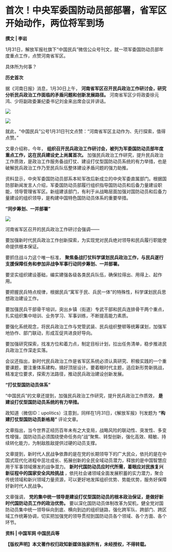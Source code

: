 # 首次！中央军委国防动员部部署，省军区开始动作，两位将军到场

**撰文 | 李岩**

1月31日，解放军报社旗下“中国民兵”微信公众号刊文，就一项军委国防动员部年度重点工作，点赞河南省军区。

具体所为何事？

**历史首次**

据《河南日报》消息，1月30日上午， **河南省军区召开民兵政治工作研讨会，研究分析民兵政治工作面临的矛盾问题和创新发展路径。**
河南省军区少将政委徐元鸿、少将副政委兼纪委书记刘金来出席会议并讲话。

![](https://inews.gtimg.com/news_bt/O0su9pU3xru-g5WbsAfx9YLTphqppfhtvnuszzEeL9KkMAA/1000)

![](https://inews.gtimg.com/news_bt/Oyk_jDvkFWr0QwK8YPqCgtzHmy8ZIRGSqVk5j0RNYSrJYAA/1000)

就此，“中国民兵”公号1月31日刊文点赞：“河南省军区主动作为、先行探索，值得点赞。”

文章介绍称，今年， **组织召开民兵政治工作研讨会，被列为军委国防动员部年度重点工作，这在民兵建设史上尚属首次。**
加强民兵政治工作研究，提升民兵政治工作质效，是政治工作服务备战打仗、建设打仗型国防动员系统的有力举措，也是破解民兵政治工作乃至民兵队伍整体建设矛盾问题的强力助推。

资料显示，中央军委国防动员部系本轮军改后新成立的中央军委直属部门。根据国防部新闻发言人介绍，军委国防动员部履行组织指导国防动员和后备力量建设职能，领导管理省军区。新组建该部门，有利于从战略层面加强对国防动员和后备力量建设的组织领导，是构建中国特色国防动员体系的重要举措。

**“同步筹划、一并部署”**

![](https://inews.gtimg.com/news_bt/O6j2uyQMxCDqvslOIr7iNySSMehYOnxZ49UEfKnV0jovsAA/1000)

河南省军区召开的民兵政治工作研讨会强调——

要加强新时代民兵政治工作创新探索，为实现党对民兵绝对领导和民兵履行职能使命提供根本保证。

要抓住战斗力这个唯一标准， **聚焦备战打仗科学谋划民兵政治工作，与民兵遂行支援保障任务和参加非战争军事行动同步筹划、一并部署。**

要坚实组织建设基础，编实建强各级各类民兵队伍，确保拉得出、用得上、起作用。

要把握民兵特点规律，根据民兵“寓军于民、兵民一体”的特殊性，科学谋划民兵思想政治建设工作。

要加强民兵干部骨干培训，突出乡镇（街道）专武干部和民兵连排骨干两个重点，扎实组织集中培训、业务学习、军事训练，不断提高能力素质。

要强化系统观念，将民兵政治工作与党管武装、民兵组织整顿等统筹谋划，加强军地协作、部门联动，形成互促共进良好导向。

要加强研究探索，找准方位和着力点，制定目标计划，拉出任务清单，稳步推进民兵政治工作深走实落。

会议还指出，新时代民兵政治工作是省军区系统必须认真研究、积极实践的一个重要课题，要注重体系建构，搞好顶层设计。要着眼时代主题，适应新形势新挑战，精准定位要求，探索方法路径，推动民兵政治建设创新发展。

**“打仗型国防动员体系”**

“中国民兵”的文章还提到，加强民兵政治工作研究，提升民兵政治工作质效， **是建设打仗型国防动员系统的有力举措。**

政知道（微信ID：upolitics）注意到，同样在1月31日，《解放军报》刊发题为 **“构建打仗型国防动员新格局”** 评论文章。

文章指出，当今世界正经历百年未有之大变局，战略风险的联动性、突发性、多变性增强，国防动员必须围绕使命任务向“战”聚焦、转型创新，强化高效、精敏、持续转化能力，为制敌胜敌提供过硬的动员支撑。

文章提到，新时代人民战争依靠的是在党的长期领导下的广大民众，依托的是在中国式现代化进程中茁壮成长、拓展创新的全民全域动员潜力，释放的是中国智慧应用于军事领域爆发的战争潜力。
**新时代国防动员应时代所需，着眼应对民族复兴新征程中的国家安全风险挑战**
，依托社会诸领域全面发展积蓄的实力潜力，聚合传统领域和新兴领域力量资源，可以更好地发挥组织优势、势能优势，服务好保障好新时代人民战争。

文章强调， **党的集中统一领导是建设打仗型国防动员的根本政治保证，是做好新时代国防动员工作的政治优势。**
要以深化国防动员体制改革为契机，健全党对国防动员集中统一领导纵向到底、横向到边的组织链路，强化跨军队、跨部门、跨区域工作统筹协调，切实把加强党的领导贯彻到国防动员各个领域、各个方面、各个环节。

**资料 | 中国军网 中国民兵等**

**【版权声明】本文著作权归政知新媒体独家所有，未经授权，不得转载。**

